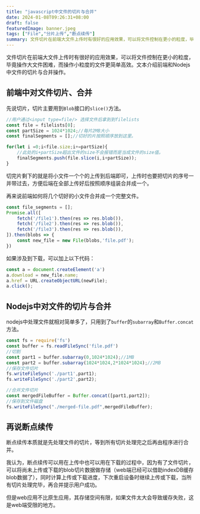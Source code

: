 ```yaml
---
title: "javascript中文件的切片与合并"
date: 2024-01-08T09:26:31+08:00
draft: false
featuredImage: banner.jpeg
tags: ["File","分片上传","断点续传"]
summary: 文件切片在前端大文件上传时有很好的应用效果，可以将文件控制在更小的粒度，毕竟操作大文件困难，而操作小粒度的文件更简单高效。文本介绍前端和Nodejs中文件的切片与合并操作。
---
```


文件切片在前端大文件上传时有很好的应用效果，可以将文件控制在更小的粒度，毕竟操作大文件困难，而操作小粒度的文件更简单高效。文本介绍前端和Nodejs中文件的切片与合并操作。

## 前端中对文件切片、合并

先说切片，切片主要用到`Blob`接口的`slice()`方法。


```javascript
//用户通过<input type=file/> 选择文件后拿到到filelists
const file = filelists[0];
const partSize = 1024*1024;//每片2MB大小
const finalSegments = [];//切好的片按照顺序放到这里。

for(let i =0;i<file.size;i+=partSize){
    //此处的i+partSize超出文件的size不会报错而是当成文件的size值。
    finalSegments.push(file.slice(i,i+partSize));
}
```
切完片剩下的就是将小文件一个个的上传到后端即可，上传时也要把切片的序号一并带过去，方便后端在全部上传好后按照顺序组装合并成一个。


再来说前端如何将几个切好的小文件合并成一个完整文件。

```javascript
const file_segments = [];
Promise.all([
    fetch('/file1').then(res => res.blob()),
    fetch('/file2').then(res => res.blob()),
    fetch('/file3').then(res => res.blob()),
]).then(blobs => {
    const new_file = new File(blobs,'file.pdf');
})

```
如果涉及到下载，可以加上以下代码：
```javascript
const a = document.createElement('a')
a.download = new_file.name;
a.href = URL.createObjectURL(newFile);
a.click();
```
## Nodejs中对文件的切片与合并

nodejs中处理文件就相对简单多了，只用到了`buffer`的`subarray`和`Buffer.concat`方法。

```javascript
const fs = require('fs')
const buffer = fs.readFileSync('file.pdf')
//切割
const part1 = buffer.subarray(0,1024*1024);//1MB
const part2 = buffer.subarray(1024*1024,2*1024*1024);//2MB
//保存文件切片
fs.writeFileSync('./part1',part1);
fs.writeFileSync('./part2',part2);

//合并文件切片
const mergedFileBuffer = Buffer.concat([part1,part2]);
//保存到文件磁盘
fs.writeFileSync("./merged-file.pdf",mergedFileBuffer);
```

## 再说断点续传
断点续传本质就是先处理文件的切片，等到所有切片处理完之后再由程序进行合并。


我认为，断点续传可以用在上传中也可以用在下载的过程中，因为有了文件切片，
可以将尚未上传或下载的blob切片数据做存储（web端已经可以借助indexDB缓存blob数据了），同时计算上传或下载进度，下次重启设备时继续上传或下载，当所有切片处理完毕，再合并提示用户成功。

但是web应用不比原生应用，其存储空间有限，如果文件太大会导致缓存失败，这是web端受限的地方。



